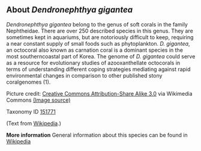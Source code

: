**About *Dendronephthya gigantea***
-------------------------
*Dendronephthya gigantea* belong to the genus of soft corals in the family Nephtheidae. There are over 
250 described species in this genus. They are sometimes kept in aquariums, but are notoriously difficult 
to keep, requiring a near constant supply of small foods such as phytoplankton.
*D. gigantea*, an octocoral also known as carnation coral is a dominant species in the most southerncoastal 
part of Korea. The genome of *D. gigantea* could serve as a resource for evolutionary studies of 
azooxanthellate octocorals in terms of understanding different coping strategies mediating against rapid 
environmental changes in comparison to other published stony coralgenomes (1).

Picture credit: [Creative Commons Attribution-Share Alike 3.0](https://creativecommons.org/licenses/by-sa/3.0) via Wikimedia Commons [(Image source)](https://en.wikipedia.org/wiki/File:Dendronephthya_soft_coral_at_Gilli_Lawa_Laut.JPG)

Taxonomy ID [151771](https://www.uniprot.org/taxonomy/151771)

(Text from [Wikipedia](https://en.wikipedia.org/).)

**More information**
General information about this species can be found in [Wikipedia](https://en.wikipedia.org/wiki/Dendronephthya)
